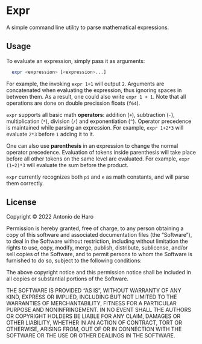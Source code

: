 Expr
====

A simple command line utility to parse mathematical expressions.

Usage
------------

To evaluate an expression, simply pass it as arguments:

```bash
  expr <expression> [<expression>...]
```

For example, the invoking `expr 1+1` will output `2`. Arguments are concatenated when evaluating the expression, thus ignoring spaces in between them. As a result, one could also write `expr 1 + 1`. Note that all operations are done on double precission floats (`f64`).

`expr` supports all basic math **operators**: addition (`+`), subtraction (`-`), multiplication (`*`), division (`/`) and exponentiation (`^`). Operator precedence is maintained while parsing an expression. For example, `expr 1+2*3` will evaluate `2*3` before `1` adding it to it.

One can also use **parenthesis** in an expression to change the normal operator precedence. Evaluation of tokens inside parenthesis will take place before all other tokens on the same level are evaluated. For example, `expr (1+2)*3` will evaluate the sum before the product.

`expr` currently recognizes both `pi` and `e` as math constants, and will parse them correctly.

License
-------

Copyright © 2022 Antonio de Haro

Permission is hereby granted, free of charge, to any person obtaining a copy of this software and associated documentation files (the “Software”), to deal in the Software without restriction, including without limitation the rights to use, copy, modify, merge, publish, distribute, sublicense, and/or sell copies of the Software, and to permit persons to whom the Software is furnished to do so, subject to the following conditions:

The above copyright notice and this permission notice shall be included in all copies or substantial portions of the Software.

THE SOFTWARE IS PROVIDED “AS IS”, WITHOUT WARRANTY OF ANY KIND, EXPRESS OR IMPLIED, INCLUDING BUT NOT LIMITED TO THE WARRANTIES OF MERCHANTABILITY, FITNESS FOR A PARTICULAR PURPOSE AND NONINFRINGEMENT. IN NO EVENT SHALL THE AUTHORS OR COPYRIGHT HOLDERS BE LIABLE FOR ANY CLAIM, DAMAGES OR OTHER LIABILITY, WHETHER IN AN ACTION OF CONTRACT, TORT OR OTHERWISE, ARISING FROM, OUT OF OR IN CONNECTION WITH THE SOFTWARE OR THE USE OR OTHER DEALINGS IN THE SOFTWARE.
